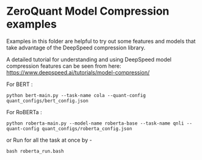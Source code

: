 # ZeroQuant Model Compression examples

Examples in this folder are helpful to try out some features and models that take advantage of the DeepSpeed compression library.

A detailed tutorial for understanding and using DeepSpeed model compression features can be seen from here: https://www.deepspeed.ai/tutorials/model-compression/

For BERT :
```
python bert-main.py --task-name cola --quant-config quant_configs/bert_config.json
```

For RoBERTa :
```
python roberta-main.py --model-name roberta-base --task-name qnli --quant-config quant_configs/roberta_config.json
```
or Run for all the task at once by -
```
bash roberta_run.bash
```
